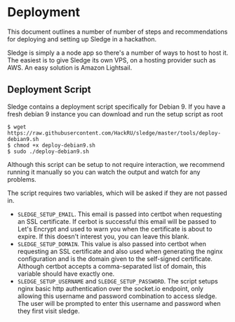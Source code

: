# Deployment

This document outlines a number of number of steps and recommendations for
deploying and setting up Sledge in a hackathon.

Sledge is simply a a node app so there's a number of ways to host to host it.
The easiest is to give Sledge its own VPS, on a hosting provider such as AWS. An
easy solution is Amazon Lightsail.

## Deployment Script

Sledge contains a deployment script specifically for Debian 9. If you have
a fresh debian 9 instance you can download and run the setup script as root

```
$ wget https://raw.githubusercontent.com/HackRU/sledge/master/tools/deploy-debian9.sh
$ chmod +x deploy-debian9.sh
$ sudo ./deploy-debian9.sh
```

Although this script can be setup to not require interaction, we recommend
running it manually so you can watch the output and watch for any problems.

The script requires two variables, which will be asked if they are not passed
in.

 - `SLEDGE_SETUP_EMAIL`. This email is passed into certbot when requesting an
    SSL certificate. If cerbot is successful this email will be passed to
    Let's Encrypt and used to warn you when the certificate is about to expire.
    If this doesn't interest you, you can leave this blank.
 - `SLEDGE_SETUP_DOMAIN`. This value is also passed into certbot when requesting
    an SSL certificate and also used when generating the nginx configuration and
    is the domain given to the self-signed certificate. Although certbot accepts
    a comma-separated list of domain, this variable should have exactly one.
 - `SLEDGE_SETUP_USERNAME` and `SLEDGE_SETUP_PASSWORD`. The script setups nginx
    basic http authentication over the socket.io endpoint, only allowing this
    username and password combination to access sledge. The user will be
    prompted to enter this username and password when they first visit sledge.
